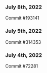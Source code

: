 ### July 8th, 2022

Commit #193141

### July 5th, 2022

Commit #314353


### July 4th, 2022

Commit #72281
